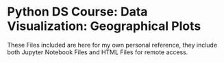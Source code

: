 # Python DS Course: Data Visualization: Geographical Plots
These Files included are here for my own personal reference, they include both Jupyter Notebook Files and HTML Files for remote access.

